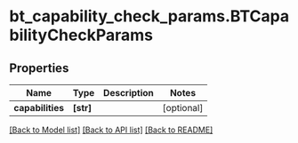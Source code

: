 # bt_capability_check_params.BTCapabilityCheckParams

## Properties
Name | Type | Description | Notes
------------ | ------------- | ------------- | -------------
**capabilities** | **[str]** |  | [optional] 

[[Back to Model list]](../README.md#documentation-for-models) [[Back to API list]](../README.md#documentation-for-api-endpoints) [[Back to README]](../README.md)



